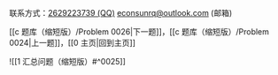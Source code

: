 联系方式：<a href="https://qm.qq.com/q/iA1sKuakak">2629223739 (QQ)</a> <a href="mailto:econsunrq@outlook.com">econsunrq@outlook.com (邮箱)</a>

[[c 题库（缩短版）/Problem 0026|下一题]]，[[c 题库（缩短版）/Problem 0024|上一题]]，[[0 主页|回到主页]]

![[1 汇总问题（缩短版）#^0025]]